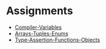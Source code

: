 # Assignments

- [Compiler-Variables](./Compiler-Variables.md)
- [Arrays-Tuples-Enums](./Arrays-Tuples-Enums.md)
- [Type-Assertion-Functions-Objects]()
